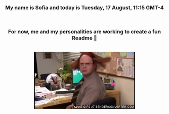 


<div align="center">
<h3 >My name is Sofia and today is Tuesday, 17 August, 11:15 GMT-4</h3><br>
<h3 >For now, me and my personalities are working to create a fun Readme 👋
</h3><br>
<img src='img/dwight.gif' alt='working...'/>
</div>
